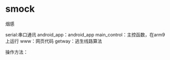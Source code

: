 # smock
烟感

serial:串口通讯
android_app：android_app
main_control：主控函数，在arm9上运行
www：网页代码
getway：逃生线路算法


操作方法：
